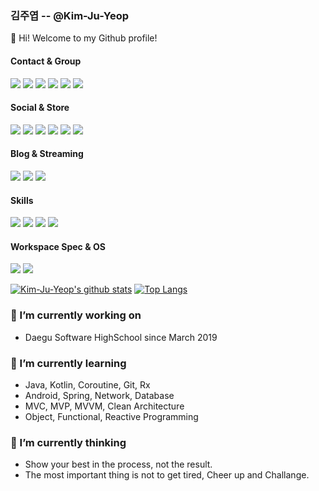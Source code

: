 ### 김주엽 -- @Kim-Ju-Yeop

👋 Hi! Welcome to my Github profile!

#### Contact & Group
<a href="mailto:kjy031104"><img src="https://img.shields.io/badge/Gmail-D14836?style=for-the-badge&logo=gmail&logoColor=white"></a>
<a href="https://bit.ly/36nZYuI"><img src="https://img.shields.io/badge/Messenger-00B2FF?style=for-the-badge&logo=messenger&logoColor=white"></a>
<a href="https://bit.ly/3pzBdmT"><img src="https://img.shields.io/badge/Rocket Punch-0082FC?style=for-the-badge&logo=apache rocketmq&logoColor=white"></a>
<a href='#'><img src="https://img.shields.io/badge/Discord-7289DA?style=for-the-badge&logo=discord&logoColor=white"></a>
<a><img src="https://img.shields.io/badge/Zoom-2D8CFF?style=for-the-badge&logo=zoom&logoColor=white"></a>
<a href="https://bit.ly/2Mh9aKK"><img src="https://img.shields.io/badge/Notion-000000?style=for-the-badge&logo=notion&logoColor=white"></a>

#### Social & Store
<a href="https://bit.ly/3coaqGp"><img src="https://img.shields.io/badge/Facebook-1877F2?style=for-the-badge&logo=facebook&logoColor=white"></a>
<a href="https://bit.ly/3ta5j2J"><img src="https://img.shields.io/badge/Instagram-E4405F?style=for-the-badge&logo=instagram&logoColor=white"></a>
<a href="https://bit.ly/3cl2dTz"><img src="https://img.shields.io/badge/LinkedIn-0077B5?style=for-the-badge&logo=linkedin&logoColor=white"></a>
<a href="https://bit.ly/3cvaSD7"><img src="https://img.shields.io/badge/GitHub-100000?style=for-the-badge&logo=github&logoColor=white"></a>
<a><img src="https://img.shields.io/badge/Stack_Overflow-FE7A16?style=for-the-badge&logo=stack-overflow&logoColor=white"></a>
<a href="https://bit.ly/3oy1y3E"><img src="https://img.shields.io/badge/Google_Play-414141?style=for-the-badge&logo=google-play&logoColor=white"></a>

#### Blog & Streaming
<a href="https://bit.ly/3agoGhN"><img src="https://img.shields.io/badge/-NAVER-green?style=for-the-badge"></a>
<a href="https://bit.ly/39xMKO9"><img src="https://img.shields.io/badge/-Tistory-orange?style=for-the-badge"></a>
<a href="https://bit.ly/3ra7iCp"><img src="https://img.shields.io/badge/YouTube-FF0000?style=for-the-badge&logo=youtube&logoColor=white"></a>

#### Skills
<a><img src="https://img.shields.io/badge/Java-ED8B00?style=for-the-badge&logo=java&logoColor=white"></a>
<a><img src="https://img.shields.io/badge/Kotlin-0095D5?&style=for-the-badge&logo=kotlin&logoColor=white"></a>
<a><img src="https://img.shields.io/badge/Spring-6DB33F?style=for-the-badge&logo=spring&logoColor=white"></a>
<a><img src="https://img.shields.io/badge/MySQL-00000F?style=for-the-badge&logo=mysql&logoColor=white"></a>

#### Workspace Spec & OS
<a><img src="https://img.shields.io/badge/Apple-MacBook_Pro_2019-999999?style=for-the-badge&logo=apple&logoColor=white"></a>
<a><img src="https://img.shields.io/badge/Android-3DDC84?style=for-the-badge&logo=android&logoColor=white"></a>

[![Kim-Ju-Yeop's github stats](https://github-readme-stats.vercel.app/api?username=Kim-Ju-Yeop&show_icons=true)](https://github.com/Kim-Ju-Yeop)
[![Top Langs](https://github-readme-stats.vercel.app/api/top-langs/?username=Kim-Ju-Yeop&layout=compact)](https://github.com/anuraghazra/github-readme-stats)

### 🔭 I’m currently working on 
- Daegu Software HighSchool since March 2019

### 🌱 I’m currently learning
- Java, Kotlin, Coroutine, Git, Rx
- Android, Spring, Network, Database
- MVC, MVP, MVVM, Clean Architecture
- Object, Functional, Reactive Programming

### 💬 I’m currently thinking
- Show your best in the process, not the result.
- The most important thing is not to get tired, Cheer up and Challange.
